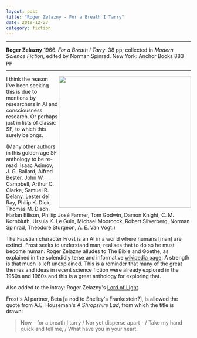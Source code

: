 ```yaml
---
layout: post
title: "Roger Zelazny - For a Breath I Tarry"
date: 2019-12-27
category: fiction
---
```


***
<b>Roger Zelazny</b> 1966. _For a Breath I Tarry_.  38 pp; collected in _Modern Science Fiction_, edited by Norman Spinrad. New York: Anchor Books  883 pp.

***


<img align="right" width="360" src="https://i.gr-assets.com/images/S/compressed.photo.goodreads.com/books/1249759460l/2038999.jpg" alt="">  


I think the reason I've been seeking this is due to mentions by researchers in AI and consciousness research.  Or perhaps just in lists of classic SF, to which this surely belongs.

(Many other authors in this golden age SF anthology to be re-read: Isaac Asimov, J. G. Ballard, Alfred Bester, John W. Campbell, Arthur C. Clarke, Samuel R. Delany, Lester del Ray, Philip K. Dick, Thomas M. Disch, Harlan Ellison, Philiip José Farmer, Tom Godwin, Damon Knight, C. M. Kornbluth, Ursula K. Le Guin, Michael Moorcock, Robert Silverberg, Norman Spinrad, Theodore Sturgeon, A. E. Van Vogt.)

The Faustian character Frost is an AI in a world where humans [man] are extinct.  Frost seeks to understand man, realises that to do so he must become human.  Roger Zelazny alludes to The Bible and Goethe, as explained in the splendidly terse and informative [wikipedia page](https://en.wikipedia.org/wiki/For_a_Breath_I_Tarry). A strength is that much is left unexplained.  This is a reminder that many of the great themes and ideas in recent science fiction were already explored in the 1950s and 1960s and this is a great anthology for exploring that.  

Also added to the intray: Roger Zelazny's [Lord of Light](https://en.wikipedia.org/wiki/Lord_of_Light).

Frost's AI partner, Beta [a nod to Shelley's Frankestein?], is allowed the quote from A.E. Houseman's _A Shropshire Lad_, from which the title is drawn: 

> Now - for a breath I tarry /  Nor yet disperse apart - / Take my hand quick and tell me, / What have you in your heart.

